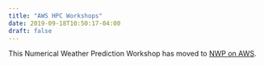 ```yaml
---
title: "AWS HPC Workshops"
date: 2019-09-18T10:50:17-04:00
draft: false
---
```


This Numerical Weather Prediction Workshop has moved to [NWP on AWS](https://catalog.workshops.aws/nwp-on-aws/).


